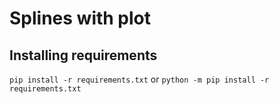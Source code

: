 # Splines with plot
## Installing requirements
`pip install -r requirements.txt`
or
`python -m pip install -r requirements.txt`